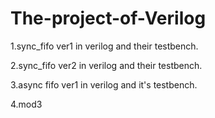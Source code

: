 # The-project-of-Verilog
1.sync_fifo ver1 in verilog and their testbench.

2.sync_fifo ver2 in verilog and their testbench.

3.async fifo ver1 in verilog and it's testbench.

4.mod3
